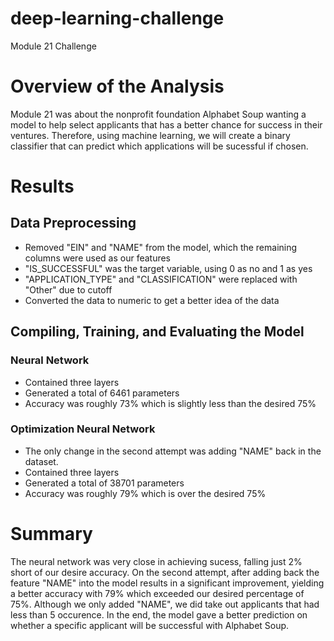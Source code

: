 # deep-learning-challenge
Module 21 Challenge

# Overview of the Analysis
Module 21 was about the nonprofit foundation Alphabet Soup wanting a model to help select applicants that has a better chance for success in their ventures. Therefore, using machine learning, we will create a binary classifier that can predict which applications will be sucessful if chosen. 

# Results

## Data Preprocessing
- Removed "EIN" and "NAME" from the model, which the remaining columns were used as our features
- "IS_SUCCESSFUL" was the target variable, using 0 as no and 1 as yes
- "APPLICATION_TYPE" and "CLASSIFICATION" were replaced with "Other" due to cutoff
- Converted the data to numeric to get a better idea of the data

## Compiling, Training, and Evaluating the Model

### Neural Network
- Contained three layers
- Generated a total of 6461 parameters
- Accuracy was roughly 73% which is slightly less than the desired 75%

### Optimization Neural Network
- The only change in the second attempt was adding "NAME" back in the dataset.
- Contained three layers
- Generated a total of 38701 parameters
- Accuracy was roughly 79% which is over the desired 75%

# Summary
The neural network was very close in achieving sucess, falling just 2% short of our desire accuracy. On the second attempt, after adding back the feature "NAME" into the model results in a significant improvement, yielding a better accuracy with 79% which exceeded our desired percentage of 75%. Although we only added "NAME", we did take out applicants that had less than 5 occurence. In the end, the model gave a better prediction on whether a specific applicant will be successful with Alphabet Soup. 